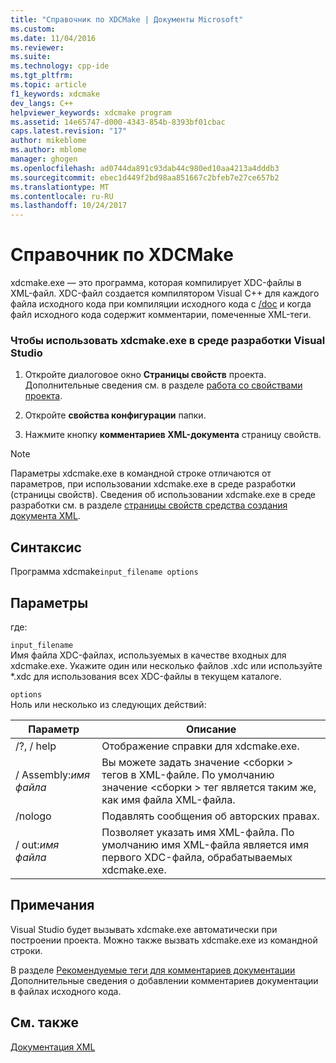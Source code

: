 ```yaml
---
title: "Справочник по XDCMake | Документы Microsoft"
ms.custom: 
ms.date: 11/04/2016
ms.reviewer: 
ms.suite: 
ms.technology: cpp-ide
ms.tgt_pltfrm: 
ms.topic: article
f1_keywords: xdcmake
dev_langs: C++
helpviewer_keywords: xdcmake program
ms.assetid: 14e65747-d000-4343-854b-8393bf01cbac
caps.latest.revision: "17"
author: mikeblome
ms.author: mblome
manager: ghogen
ms.openlocfilehash: ad0744da891c93dab44c980ed10aa4213a4dddb3
ms.sourcegitcommit: ebec1d449f2bd98aa851667c2bfeb7e27ce657b2
ms.translationtype: MT
ms.contentlocale: ru-RU
ms.lasthandoff: 10/24/2017
---
```

# <a name="xdcmake-reference"></a>Справочник по XDCMake
xdcmake.exe — это программа, которая компилирует XDC-файлы в XML-файл. XDC-файл создается компилятором Visual C++ для каждого файла исходного кода при компиляции исходного кода с [/doc](../build/reference/doc-process-documentation-comments-c-cpp.md) и когда файл исходного кода содержит комментарии, помеченные XML-теги.  
  
### <a name="to-use-xdcmakeexe-in-the-visual-studio-development-environment"></a>Чтобы использовать xdcmake.exe в среде разработки Visual Studio  
  
1.  Откройте диалоговое окно **Страницы свойств** проекта. Дополнительные сведения см. в разделе [работа со свойствами проекта](../ide/working-with-project-properties.md).  
  
2.  Откройте **свойства конфигурации** папки.  
  
3.  Нажмите кнопку **комментариев XML-документа** страницу свойств.  
  
> [!NOTE]
>  Параметры xdcmake.exe в командной строке отличаются от параметров, при использовании xdcmake.exe в среде разработки (страницы свойств). Сведения об использовании xdcmake.exe в среде разработки см. в разделе [страницы свойств средства создания документа XML](../ide/xml-document-generator-tool-property-pages.md).  
  
## <a name="syntax"></a>Синтаксис  
 Программа xdcmake`input_filename options`  
  
## <a name="parameters"></a>Параметры  
 где:  
  
 `input_filename`  
 Имя файла XDC-файлах, используемых в качестве входных для xdcmake.exe. Укажите один или несколько файлов .xdc или используйте *.xdc для использования всех XDC-файлы в текущем каталоге.  
  
 `options`  
 Ноль или несколько из следующих действий:  
  
|Параметр|Описание|  
|------------|-----------------|  
|/?, / help|Отображение справки для xdcmake.exe.|  
|/ Assembly:*имя файла*|Вы можете задать значение \<сборки > тегов в XML-файле.  По умолчанию значение \<сборки > тег является таким же, как имя файла XML-файла.|  
|/nologo|Подавлять сообщения об авторских правах.|  
|/ out:*имя файла*|Позволяет указать имя XML-файла.  По умолчанию имя XML-файла является имя первого XDC-файла, обрабатываемых xdcmake.exe.|  
  
## <a name="remarks"></a>Примечания  
 Visual Studio будет вызывать xdcmake.exe автоматически при построении проекта. Можно также вызвать xdcmake.exe из командной строки.  
  
 В разделе [Рекомендуемые теги для комментариев документации](../ide/recommended-tags-for-documentation-comments-visual-cpp.md) Дополнительные сведения о добавлении комментариев документации в файлах исходного кода.  
  
## <a name="see-also"></a>См. также  
 [Документация XML](../ide/xml-documentation-visual-cpp.md)
